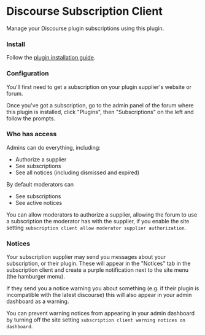 # Discourse Subscription Client

Manage your Discourse plugin subscriptions using this plugin.

### Install

Follow the [plugin installation guide](https://meta.discourse.org/t/install-a-plugin/19157).

### Configuration

You'll first need to get a subscription on your plugin supplier's website or forum.

Once you've got a subscription, go to the admin panel of the forum where this plugin is installed, click "Plugins", then "Subscriptions" on the left and follow the prompts.

### Who has access

Admins can do everything, including:

- Authorize a supplier
- See subscriptions
- See all notices (including dismissed and expired)

By default moderators can
- See subscriptions
- See active notices

You can allow moderators to authorize a supplier, allowing the forum to use a subscription the moderator has with the supplier, if you enable the site setting `subscription client allow moderator supplier authorization`.

### Notices

Your subscription supplier may send you messages about your subscription, or their plugin. These will appear in the "Notices" tab in the subscription client and create a purple notification next to the site menu (the hamburger menu).

If they send you a notice warning you about something (e.g. if their plugin is incompatible with the latest discourse) this will also appear in your admin dashboard as a warning.

You can prevent warning notices from appearing in your admin dashboard by turning off the site setting `subscription client warning notices on dashboard`.
